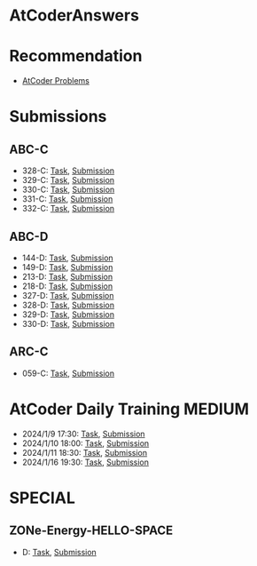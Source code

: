# AtCoderAnswers

# Recommendation
* [AtCoder Problems](https://kenkoooo.com/atcoder/#/user/Pagliacci?userPageTab=Recommendation)

# Submissions
## ABC-C
* 328-C: [Task](https://atcoder.jp/contests/abc328/tasks/abc328_c), [Submission](https://atcoder.jp/contests/abc328/submissions/48833660)
* 329-C: [Task](https://atcoder.jp/contests/abc329/tasks/abc329_c), [Submission](https://atcoder.jp/contests/abc329/submissions/48684356)
* 330-C: [Task](https://atcoder.jp/contests/abc330/tasks/abc330_c), [Submission](https://atcoder.jp/contests/abc330/submissions/48666218)
* 331-C: [Task](https://atcoder.jp/contests/abc331/tasks/abc331_c), [Submission](https://atcoder.jp/contests/abc331/submissions/48648044)
* 332-C: [Task](https://atcoder.jp/contests/abc332/tasks/abc332_c), [Submission](https://atcoder.jp/contests/abc332/submissions/48629957)

## ABC-D
* 144-D: [Task](https://atcoder.jp/contests/abc144/tasks/abc144_d), [Submission](https://atcoder.jp/contests/abc144/submissions/48978471)
* 149-D: [Task](https://atcoder.jp/contests/abc149/tasks/abc149_d), [Submission](https://atcoder.jp/contests/abc149/submissions/49238337)
* 213-D: [Task](https://atcoder.jp/contests/abc213/tasks/abc213_d), [Submission](https://atcoder.jp/contests/abc213/submissions/49192151)
* 218-D: [Task](https://atcoder.jp/contests/abc218/tasks/abc218_d), [Submission](https://atcoder.jp/contests/abc218/submissions/48964887)
* 327-D: [Task](https://atcoder.jp/contests/abc327/tasks/abc327_d), [Submission](https://atcoder.jp/contests/abc327/submissions/48852362)
* 328-D: [Task](https://atcoder.jp/contests/abc328/tasks/abc328_d), [Submission](https://atcoder.jp/contests/abc328/submissions/48873637)
* 329-D: [Task](https://atcoder.jp/contests/abc329/tasks/abc329_d), [Submission](https://atcoder.jp/contests/abc329/submissions/48891481)
* 330-D: [Task](https://atcoder.jp/contests/abc330/tasks/abc330_d), [Submission](https://atcoder.jp/contests/abc330/submissions/48908308)

## ARC-C
* 059-C: [Task](https://atcoder.jp/contests/arc059/tasks/arc059_a), [Submission](https://atcoder.jp/contests/arc059/submissions/49173403)

# AtCoder Daily Training MEDIUM
* 2024/1/9 17:30: [Task](https://atcoder.jp/contests/adt_medium_20240109_2/tasks), [Submission](https://atcoder.jp/contests/adt_medium_20240109_2/submissions/me)
* 2024/1/10 18:00: [Task](https://atcoder.jp/contests/adt_medium_20240110_2/tasks), [Submission](https://atcoder.jp/contests/adt_medium_20240110_2/submissions/me)
* 2024/1/11 18:30: [Task](https://atcoder.jp/contests/adt_medium_20240111_2/tasks), [Submission](https://atcoder.jp/contests/adt_medium_20240111_2/submissions/me)
* 2024/1/16 19:30: [Task](https://atcoder.jp/contests/adt_medium_20240116_3/tasks), [Submission](https://atcoder.jp/contests/adt_medium_20240116_3/submissions/me)

# SPECIAL
## ZONe-Energy-HELLO-SPACE
* D: [Task](https://atcoder.jp/contests/zone2021/tasks/zone2021_d), [Submission](https://atcoder.jp/contests/zone2021/submissions/49325901)
